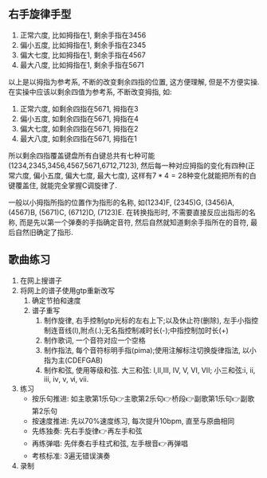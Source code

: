 ## 右手旋律手型
1. 正常六度, 比如拇指在1, 剩余手指在3456
2. 偏小五度, 比如拇指在1, 剩余手指在2345
3. 偏大七度, 比如拇指在1, 剩余手指在4567
4. 最大八度, 比如拇指在1, 剩余手指在5671

以上是以拇指为参考系, 不断的改变剩余四指的位置, 这方便理解, 但是不方便实操. 在实操中应该以剩余四值为参考系, 不断改变拇指, 如: 
1. 正常六度, 如剩余四指在5671, 拇指在3
2. 偏小五度, 如剩余四指在5671, 拇指在4
3. 偏大七度, 如剩余四指在5671, 拇指在2
4. 最大八度, 如剩余四指在5671, 拇指在1

所以剩余四指覆盖键盘所有白键总共有七种可能(1234,2345,3456,4567,5671,6712,7123), 然后每一种对应拇指的变化有四种(正常六度, 偏小五度, 偏大七度, 最大七度), 这样有$7*4=28$种变化就能把所有的白键覆盖住, 就能完全掌握C调旋律了.

一般以小拇指所指的位置作为指形的名称, 如(1234)F, (2345)G, (3456)A, (4567)B, (5671)C, (6712)D, (7123)E. 在转换指形时, 不需要直接反应出指形的名称, 而是先以第一个弹奏的手指确定音符, 然后自然就知道剩余手指所在的音符, 最后自然旧确定了指形.



## 歌曲练习
1. 在网上搜谱子
2. 将网上的谱子使用gtp重新改写
    1. 确定节拍和速度
    2. 谱子重写
       1. 制作旋律, 右手控制gtp光标的左右上下;以及休止符(删除), 左手小指控制连音线(l),附点(.);无名指控制减时长(-);中指控制加时长(+)
       3. 制作歌词, 一个音符对应一个空格
       4. 制作指法, 每个音符标明手指(pima);使用注解标注切换旋律指法, 以小指为主(CDEFGAB)
       5. 制作和弦, 使用等级和弦. 大三和弦: Ⅰ,Ⅱ,Ⅲ, Ⅳ, Ⅴ, Ⅵ, Ⅶ; 小三和弦:ⅰ, ⅱ, ⅲ, ⅳ, ⅴ, ⅵ, ⅶ.
3. 练习
    - 按乐句推进: 如主歌第1乐句👉主歌第2乐句👉桥段👉副歌第1乐句👉副歌第2乐句
    - 按速度推进: 先以70%速度练习, 每次提升10bpm, 直至与原曲相同
    - 先练独奏: 先右手旋律👉再左手和弦
    - 再练弹唱: 先伴奏右手柱式和弦, 左手根音👉再弹唱
    - 考核标准: 3遍无错误演奏
4. 录制




